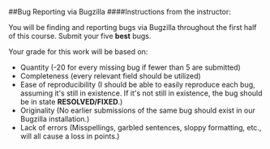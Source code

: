 ##Bug Reporting via Bugzilla
####Instructions from the instructor:

You will be finding and reporting bugs via Bugzilla throughout the first half of this course. Submit your five **best** bugs.

Your grade for this work will be based on:
- Quantity (-20 for every missing bug if fewer than 5 are submitted)
- Completeness (every relevant field should be utilized)
- Ease of reproducibility (I should be able to easily reproduce each bug, assuming it's still in existence. If it's not still in existence, the bug should be in state **RESOLVED/FIXED**.)
- Originality (No earlier submissions of the same bug should exist in our Bugzilla installation.)
- Lack of errors (Misspellings, garbled sentences, sloppy formatting, etc., will all cause a loss in points.)
